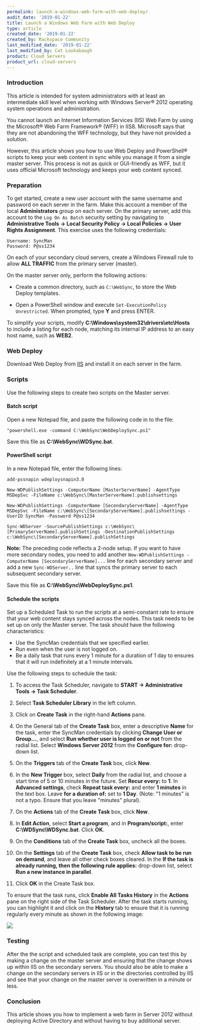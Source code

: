 ```yaml
---
permalink: launch-a-windows-web-farm-with-web-deploy/
audit_date: '2019-01-22'
title: Launch a Windows Web Farm with Web Deploy
type: article
created_date: '2019-01-22'
created_by: Rackspace Community
last_modified_date: '2019-01-22'
last_modified_by: Cat Lookabaugh
product: Cloud Servers
product_url: cloud-servers
---
```


### Introduction

This article is intended for system administrators with at least an intermediate
skill level when working with Windows Server&reg; 2012 operating system
operations and administration.

You cannot launch an Internet Information Services (IIS) Web Farm by using the
Microsoft&reg; Web Farm Framework&reg; (WFF) in IIS8. Microsoft says that they
are not abandoning the WFF technology, but they have not provided a solution.

However, this article shows you how to use Web Deploy and PowerShell&reg; scripts
to keep your web content in sync while you manage it from a single master server.
This process is not as quick or GUI-friendly as WFF, but it uses official
Microsoft technology and keeps your web content synced.

### Preparation

To get started, create a new user account with the same username and password
on each server in the farm. Make this account a member of the local
**Administrators** group on each server. On the primary server, add this account
to the `Log On As Batch` security setting by navigating to **Administrative
Tools -> Local Security Policy -> Local Policies -> User Rights Assignment**.
This exercise uses the following credentials:

    Username: SyncMan
    Password: P@ss1234

On each of your secondary cloud servers, create a Windows Firewall rule to allow
**ALL TRAFFIC** from the primary server (master).

On the master server only, perform the following actions:

- Create a common directory, such as `C:\WebSync`, to store the Web Deploy templates.

- Open a PowerShell window and execute `Set-ExecutionPolicy Unrestricted`. When
  prompted, type **Y** and press ENTER.

To simplify your scripts, modify **C:\Windows\system32\drivers\etc\Hosts** to
include a listing for each node, matching its internal IP address to an easy
host name, such as **WEB2**.

### Web Deploy

Download Web Deploy from [IIS](http://www.iis.net/downloads/microsoft/web-deploy)
and install it on each server in the farm.

### Scripts

Use the following steps to create two scripts on the Master server.

#### Batch script

Open a new Notepad file, and paste the following code in to the file:

    "powershell.exe -command C:\WebSync\WebDeploySync.ps1"

Save this file as **C:\WebSync\WDSync.bat**.

#### PowerShell script

In a new Notepad file, enter the following lines:

    add-pssnapin wdeploysnapin3.0

    New-WDPublishSettings -ComputerName [MasterServerName] -AgentType MSDepSvc -FileName c:\WebSync\[MasterServerName].publishsettings

    New-WDPublishSettings -ComputerName [SecondaryServerName] -AgentType MSDepSvc -FileName c:\WebSync\[SecondaryServerName].publishsettings -UserID SyncMan -Password P@ss1234

    Sync-WDServer -SourcePublishSettings c:\WebSync\[PrimaryServerName].publishSettings -DestinationPublishSettings c:\WebSync\[SecondaryServerName].publishSettings

**Note:** The preceding code reflects a 2-node setup. If you want to have more
secondary nodes, you need to add another ``New-WDPublishSettings -ComputerName [SecondaryServerName]...``
line for each secondary server and add a new ``Sync-WDServer..`` line that syncs
the primary server to each subsequent secondary server.

Save this file as **C:\WebSync\WebDeploySync.ps1**.

#### Schedule the scripts

Set up a Scheduled Task to run the scripts at a semi-constant rate to ensure
that your web content stays synced across the nodes. This task needs to be set
up on only the Master server. The task should have the following characteristics:

- Use the SyncMan credentials that we specified earlier.
- Run even when the user is not logged on.
- Be a daily task that runs every 1 minute for a duration of 1 day to ensures
  that it will run indefinitely at a 1 minute intervals.

Use the following steps to schedule the task:

1. To access the Task Scheduler, navigate to **START -> Administrative Tools -> Task Scheduler**.

2. Select **Task Scheduler Library** in the left column.

3. Click on **Create Task** in the right-hand **Actions** pane.

4. On the General tab of the **Create Task** box, enter a descriptive **Name**
   for the task, enter the SyncMan credentials by clicking **Change User or Group...**,
   and select **Run whether user is logged on or not** from the radial list.
   Select **Windows Server 2012** from the **Configure for:** drop-down list.

5. On the **Triggers** tab of the **Create Task** box, click **New**.

6. In the **New Trigger** box, select **Daily** from the radial list, and choose
   a start time of 5 or 10 minutes in the future. Set **Recur every:** to **1**.
   In **Advanced settings**, check **Repeat task every:** and enter **1 minutes**
   in the text box. Leave **for a duration of:** set to **1 Day**. (Note: "1
   minutes" is not a typo. Ensure that you leave "minutes" plural).

7. On the **Actions** tab of the **Create Task** box, click **New**.

8. In **Edit Action**, select **Start a program**, and in **Program/script:**,
   enter **C:\WDSync\WDSync.bat**.  Click **OK**.

9. On the **Conditions** tab of the **Create Task** box, uncheck all the boxes.

10. On the **Settings** tab of the **Create Task** box, check **Allow task to
    be run on demand**, and leave all other check boxes cleared. In the **If the
    task is already running, then the following rule applies:** drop-down list,
    select **Run a new instance in parallel**.

11. Click **OK** in the Create Task box.

To ensure that the task runs, click **Enable All Tasks History** in the
**Actions** pane on the right side of the Task Scheduler. After the task starts
running, you can highlight it and click on the **History** tab to ensure that
it is running regularly every minute as shown in the following image:

<img src="{% asset_path cloud-servers/launch-a-windows-web-farm-with-web-deploy/History.png %}" />

### Testing

After the the script and scheduled task are complete, you can test this by
making a change on the master server and ensuring that the change shows up
within IIS on the secondary servers. You should also be able to make a change
on the secondary servers in IIS or in the directories controlled by IIS and see
that your change  on the master server is overwritten in a minute or less.

### Conclusion

This article shows you how to implement a web farm in Server 2012 without
deploying Active Directory and without having to buy additional server.
